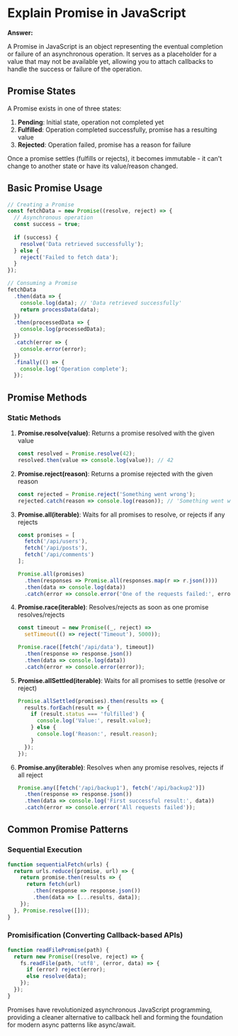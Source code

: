 # Explain Promise in JavaScript

**Answer:**

A Promise in JavaScript is an object representing the eventual completion or failure of an asynchronous operation. It serves as a placeholder for a value that may not be available yet, allowing you to attach callbacks to handle the success or failure of the operation.

## Promise States

A Promise exists in one of three states:
1. **Pending**: Initial state, operation not completed yet
2. **Fulfilled**: Operation completed successfully, promise has a resulting value
3. **Rejected**: Operation failed, promise has a reason for failure

Once a promise settles (fulfills or rejects), it becomes immutable - it can't change to another state or have its value/reason changed.

## Basic Promise Usage

```javascript
// Creating a Promise
const fetchData = new Promise((resolve, reject) => {
  // Asynchronous operation
  const success = true;
  
  if (success) {
    resolve('Data retrieved successfully');
  } else {
    reject('Failed to fetch data');
  }
});

// Consuming a Promise
fetchData
  .then(data => {
    console.log(data); // 'Data retrieved successfully'
    return processData(data);
  })
  .then(processedData => {
    console.log(processedData);
  })
  .catch(error => {
    console.error(error);
  })
  .finally(() => {
    console.log('Operation complete');
  });
```

## Promise Methods

### Static Methods

1. **Promise.resolve(value)**: Returns a promise resolved with the given value
   ```javascript
   const resolved = Promise.resolve(42);
   resolved.then(value => console.log(value)); // 42
   ```

2. **Promise.reject(reason)**: Returns a promise rejected with the given reason
   ```javascript
   const rejected = Promise.reject('Something went wrong');
   rejected.catch(reason => console.log(reason)); // 'Something went wrong'
   ```

3. **Promise.all(iterable)**: Waits for all promises to resolve, or rejects if any rejects
   ```javascript
   const promises = [
     fetch('/api/users'),
     fetch('/api/posts'),
     fetch('/api/comments')
   ];
   
   Promise.all(promises)
     .then(responses => Promise.all(responses.map(r => r.json())))
     .then(data => console.log(data))
     .catch(error => console.error('One of the requests failed:', error));
   ```

4. **Promise.race(iterable)**: Resolves/rejects as soon as one promise resolves/rejects
   ```javascript
   const timeout = new Promise((_, reject) => 
     setTimeout(() => reject('Timeout'), 5000));
   
   Promise.race([fetch('/api/data'), timeout])
     .then(response => response.json())
     .then(data => console.log(data))
     .catch(error => console.error(error));
   ```

5. **Promise.allSettled(iterable)**: Waits for all promises to settle (resolve or reject)
   ```javascript
   Promise.allSettled(promises).then(results => {
     results.forEach(result => {
       if (result.status === 'fulfilled') {
         console.log('Value:', result.value);
       } else {
         console.log('Reason:', result.reason);
       }
     });
   });
   ```

6. **Promise.any(iterable)**: Resolves when any promise resolves, rejects if all reject
   ```javascript
   Promise.any([fetch('/api/backup1'), fetch('/api/backup2')])
     .then(response => response.json())
     .then(data => console.log('First successful result:', data))
     .catch(error => console.error('All requests failed'));
   ```

## Common Promise Patterns

### Sequential Execution

```javascript
function sequentialFetch(urls) {
  return urls.reduce((promise, url) => {
    return promise.then(results => {
      return fetch(url)
        .then(response => response.json())
        .then(data => [...results, data]);
    });
  }, Promise.resolve([]));
}
```

### Promisification (Converting Callback-based APIs)

```javascript
function readFilePromise(path) {
  return new Promise((resolve, reject) => {
    fs.readFile(path, 'utf8', (error, data) => {
      if (error) reject(error);
      else resolve(data);
    });
  });
}
```

Promises have revolutionized asynchronous JavaScript programming, providing a cleaner alternative to callback hell and forming the foundation for modern async patterns like async/await.